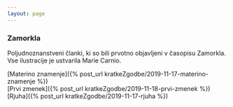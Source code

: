 ```yaml
---
layout: page
---
```

[//]: <>
### Zamorkla

Poljudnoznanstveni članki, ki so bili prvotno objavljeni v časopisu Zamorkla. Vse ilustracije je ustvarila Marie Carnio.

[Materino znamenje]({% post_url kratkeZgodbe/2019-11-17-materino-znamenje %}) <br/>
[Prvi zmenek]({% post_url kratkeZgodbe/2019-11-18-prvi-zmenek %}) <br/>
[Rjuha]({% post_url kratkeZgodbe/2019-11-17-rjuha %}) <br/>